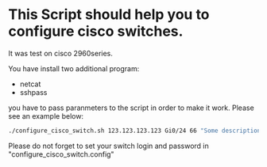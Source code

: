 # This Script should help you to configure cisco switches.

It was test on cisco 2960series.

You have  install two  additional program:

- netcat
- sshpass

you  have to pass paranmeters to the script in order to make it work. Please  see an example below:

``` bash
./configure_cisco_switch.sh 123.123.123.123 Gi0/24 66 "Some description"
```


Please  do not forget to set your switch login and password in "configure_cisco_switch.config"
